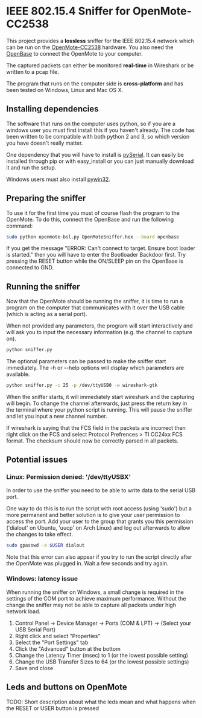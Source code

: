 # IEEE 802.15.4 Sniffer for OpenMote-CC2538

This project provides a **lossless** sniffer for the IEEE 802.15.4 network which can be run on the [OpenMote-CC2538](http://www.openmote.com/hardware/openmote-cc2538-en.html) hardware. You also need the [OpenBase](http://www.openmote.com/hardware/openbase.html) to connect the OpenMote to your computer.

The captured packets can either be monitored **real-time** in Wireshark or be written to a pcap file.

The program that runs on the computer side is **cross-platform** and has been tested on Windows, Linux and Mac OS X.

## Installing dependencies
The software that runs on the computer uses python, so if you are a windows user you must first install this if you haven't already. The code has been written to be compatible with both python 2 and 3, so which version you have doesn't really matter.

One dependency that you will have to install is [pySerial](https://pypi.python.org/pypi/pyserial). It can easily be installed through pip or with easy_install or you can just manually download it and run the setup.

Windows users must also install [pywin32](https://sourceforge.net/projects/pywin32/files/pywin32/).

## Preparing the sniffer
To use it for the first time you must of course flash the program to the OpenMote. To do this, connect the OpenBase and run the following command:
``` bash
sudo python openmote-bsl.py OpenMoteSniffer.hex --board openbase
```

If you get the message "ERROR: Can't connect to target. Ensure boot loader is started." then you will have to enter the Bootloader Backdoor first. Try pressing the RESET button while the ON/SLEEP pin on the OpenBase is connected to GND.

## Running the sniffer
Now that the OpenMote should be running the sniffer, it is time to run a program on the computer that communicates with it over the USB cable (which is acting as a serial port).

When not provided any parameters, the program will start interactively and will ask you to input the necessary information (e.g. the channel to capture on).
``` bash
python sniffer.py
```

The optional parameters can be passed to make the sniffer start immediately. The -h or --help options will display which parameters are available.
``` bash
python sniffer.py -c 25 -p /dev/ttyUSB0 -w wireshark-gtk
```

When the sniffer starts, it will immediately start wireshark and the capturing will begin. To change the channel afterwards, just press the return key in the terminal where your python script is running. This will pause the sniffer and let you input a new channel number.

If wireshark is saying that the FCS field in the packets are incorrect then right click on the FCS and select Protocol Prefrences > TI CC24xx FCS format. The checksum should now be correctly parsed in all packets.

## Potential issues

### Linux: Permission denied: '/dev/ttyUSBX'
In order to use the sniffer you need to be able to write data to the serial USB port.

One way to do this is to run the script with root access (using 'sudo') but a more permanent and better solution is to give your user permission to access the port. Add your user to the group that grants you this permission ('dialout' on Ubuntu, 'uucp' on Arch Linux) and log out afterwards to allow the changes to take effect.
``` bash
sudo gpasswd -a $USER dialout
```

Note that this error can also appear if you try to run the script directly after the OpenMote was plugged in. Wait a few seconds and try again.

### Windows: latency issue
When running the sniffer on Windows, a small change is required in the settings of the COM port to achieve maximum performance. Without the change the sniffer may not be able to capture all packets under high network load.
1. Control Panel -> Device Manager -> Ports (COM & LPT) -> {Select your USB Serial Port}
2. Right click and select "Properties"
3. Select the "Port Settings" tab
4. Click the "Advanced" button at the bottom
5. Change the Latency Timer (msec) to 1 (or the lowest possible setting)
6. Change the USB Transfer Sizes to 64 (or the lowest possible settings)
7. Save and close

## Leds and buttons on OpenMote
TODO: Short description about what the leds mean and what happens when the RESET or USER button is pressed
